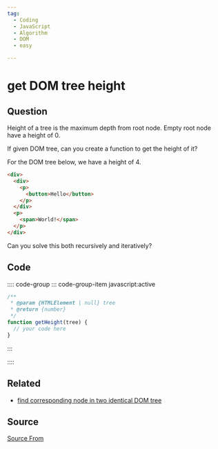 ```yaml
---
tag:
  - Coding
  - JavaScript
  - Algorithm
  - DOM
  - easy

---
```

  
# get DOM tree height

## Question
Height of a tree is the maximum depth from root node. Empty root node have a height of 0.

If given DOM tree, can you create a function to get the height of it?

For the DOM tree below, we have a height of 4.

```html
<div>
  <div>
    <p>
      <button>Hello</button>
    </p>
  </div>
  <p>
    <span>World!</span>
  </p>
</div>
```

Can you solve this both recursively and iteratively?

## Code
:::: code-group
::: code-group-item javascript:active
```javascript
/**
 * @param {HTMLElement | null} tree
 * @return {number}
 */
function getHeight(tree) {
  // your code here         
}
```
:::
    
::::


## Related

+ [find corresponding node in two identical DOM tree](./find-corresponding-node-in-two-identical-DOM-tree)
##  Source
[Source From](https://bigfrontend.dev/problem/get-DOM-tree-height)

  